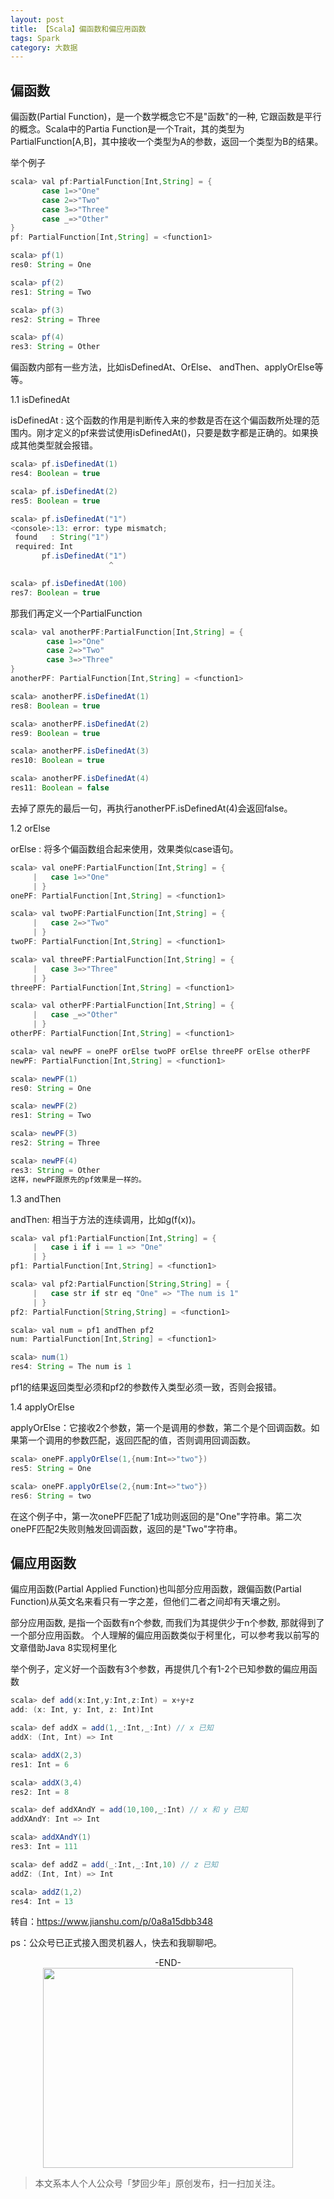 ```yaml
---
layout: post
title: 【Scala】偏函数和偏应用函数
tags: Spark
category: 大数据
---
```


## 偏函数

偏函数(Partial Function)，是一个数学概念它不是"函数"的一种, 它跟函数是平行的概念。Scala中的Partia Function是一个Trait，其的类型为PartialFunction[A,B]，其中接收一个类型为A的参数，返回一个类型为B的结果。

举个例子

```java
scala> val pf:PartialFunction[Int,String] = {
       case 1=>"One"
       case 2=>"Two"
       case 3=>"Three"
       case _=>"Other"
}
pf: PartialFunction[Int,String] = <function1>

scala> pf(1)
res0: String = One

scala> pf(2)
res1: String = Two

scala> pf(3)
res2: String = Three

scala> pf(4)
res3: String = Other
```

偏函数内部有一些方法，比如isDefinedAt、OrElse、 andThen、applyOrElse等等。

1.1 isDefinedAt

isDefinedAt : 这个函数的作用是判断传入来的参数是否在这个偏函数所处理的范围内。刚才定义的pf来尝试使用isDefinedAt()，只要是数字都是正确的。如果换成其他类型就会报错。

```java
scala> pf.isDefinedAt(1)
res4: Boolean = true

scala> pf.isDefinedAt(2)
res5: Boolean = true

scala> pf.isDefinedAt("1")
<console>:13: error: type mismatch;
 found   : String("1")
 required: Int
       pf.isDefinedAt("1")
                      ^

scala> pf.isDefinedAt(100)
res7: Boolean = true
```

那我们再定义一个PartialFunction

```java
scala> val anotherPF:PartialFunction[Int,String] = {
        case 1=>"One"
        case 2=>"Two"
        case 3=>"Three"
}
anotherPF: PartialFunction[Int,String] = <function1>

scala> anotherPF.isDefinedAt(1)
res8: Boolean = true

scala> anotherPF.isDefinedAt(2)
res9: Boolean = true

scala> anotherPF.isDefinedAt(3)
res10: Boolean = true

scala> anotherPF.isDefinedAt(4)
res11: Boolean = false
```

去掉了原先的最后一句，再执行anotherPF.isDefinedAt(4)会返回false。

1.2 orElse

orElse : 将多个偏函数组合起来使用，效果类似case语句。

```java
scala> val onePF:PartialFunction[Int,String] = {
     |   case 1=>"One"
     | }
onePF: PartialFunction[Int,String] = <function1>

scala> val twoPF:PartialFunction[Int,String] = {
     |   case 2=>"Two"
     | }
twoPF: PartialFunction[Int,String] = <function1>

scala> val threePF:PartialFunction[Int,String] = {
     |   case 3=>"Three"
     | }
threePF: PartialFunction[Int,String] = <function1>

scala> val otherPF:PartialFunction[Int,String] = {
     |   case _=>"Other"
     | }
otherPF: PartialFunction[Int,String] = <function1>

scala> val newPF = onePF orElse twoPF orElse threePF orElse otherPF
newPF: PartialFunction[Int,String] = <function1>

scala> newPF(1)
res0: String = One

scala> newPF(2)
res1: String = Two

scala> newPF(3)
res2: String = Three

scala> newPF(4)
res3: String = Other
这样，newPF跟原先的pf效果是一样的。
```

1.3 andThen

andThen: 相当于方法的连续调用，比如g(f(x))。

```java
scala> val pf1:PartialFunction[Int,String] = {
     |   case i if i == 1 => "One"
     | }
pf1: PartialFunction[Int,String] = <function1>

scala> val pf2:PartialFunction[String,String] = {
     |   case str if str eq "One" => "The num is 1"
     | }
pf2: PartialFunction[String,String] = <function1>

scala> val num = pf1 andThen pf2
num: PartialFunction[Int,String] = <function1>

scala> num(1)
res4: String = The num is 1
```

pf1的结果返回类型必须和pf2的参数传入类型必须一致，否则会报错。

1.4 applyOrElse

applyOrElse：它接收2个参数，第一个是调用的参数，第二个是个回调函数。如果第一个调用的参数匹配，返回匹配的值，否则调用回调函数。

```java
scala> onePF.applyOrElse(1,{num:Int=>"two"})
res5: String = One

scala> onePF.applyOrElse(2,{num:Int=>"two"})
res6: String = two
```

在这个例子中，第一次onePF匹配了1成功则返回的是"One"字符串。第二次onePF匹配2失败则触发回调函数，返回的是"Two"字符串。

## 偏应用函数

偏应用函数(Partial Applied Function)也叫部分应用函数，跟偏函数(Partial Function)从英文名来看只有一字之差，但他们二者之间却有天壤之别。

部分应用函数, 是指一个函数有n个参数, 而我们为其提供少于n个参数, 那就得到了一个部分应用函数。
个人理解的偏应用函数类似于柯里化，可以参考我以前写的文章借助Java 8实现柯里化

举个例子，定义好一个函数有3个参数，再提供几个有1-2个已知参数的偏应用函数

```java
scala> def add(x:Int,y:Int,z:Int) = x+y+z
add: (x: Int, y: Int, z: Int)Int

scala> def addX = add(1,_:Int,_:Int) // x 已知
addX: (Int, Int) => Int

scala> addX(2,3)
res1: Int = 6

scala> addX(3,4)
res2: Int = 8

scala> def addXAndY = add(10,100,_:Int) // x 和 y 已知
addXAndY: Int => Int

scala> addXAndY(1)
res3: Int = 111

scala> def addZ = add(_:Int,_:Int,10) // z 已知
addZ: (Int, Int) => Int

scala> addZ(1,2)
res4: Int = 13
```

转自：https://www.jianshu.com/p/0a8a15dbb348

ps：公众号已正式接入图灵机器人，快去和我聊聊吧。

<center>-END-</center>

<div align="center">
<img src="http://7xlkoc.com1.z0.glb.clouddn.com/qrcodenew.jpg" width="400" height="320" />
</div>

> 本文系本人个人公众号「梦回少年」原创发布，扫一扫加关注。